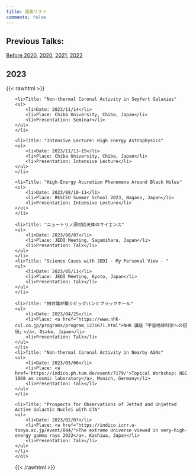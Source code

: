 ```yaml
---
title: 発表リスト
comments: false
---
```




## Previous Talks:
[Before 2020](../talk_before2020/), [2020](../talk_2020/), [2021](../talk_2021/), [2022](../talk_2022/)


## 2023
{{< rawhtml >}}
    <ol reversed>
        
    <li>Title: "Non-thermal Coronal Activity in Seyfert Galaxies"
    <ul>
        <li>Date: 2023/11/14</li>
        <li>Place: Chiba University, Chiba, Japan</li>
        <li>Presentation: Seminar</li>
    </ul>
    </li>
            
    <li>Title: "Intensive Lecture: High Energy Astrophysics"
    <ul>
        <li>Date: 2023/11/13-15</li>
        <li>Place: Chiba University, Chiba, Japan</li>
        <li>Presentation: Intensive Lecture</li>
    </ul>
    </li>
        
    <li>Title: "High-Energy Accretion Phenomena Around Black Holes"
    <ul>
        <li>Date: 2023/08/10-11</li>
        <li>Place: RESCEU Summer School 2023, Nagano, Japan</li>
        <li>Presentation: Intensive Lecture</li>
    </ul>
    </li>
    
    <li>Title: "ニュートリノ源対応天体のサイエンス"
    <ul>
        <li>Date: 2023/08/07</li>
        <li>Place: JEDI Meeting, Sagamihara, Japan</li>
        <li>Presentation: Talk</li>
    </ul>
    </li>
    <li>Title: "Science Cases with JEDI - My Personal View - "
    <ul>
        <li>Date: 2023/05/11</li>
        <li>Place: JEDI Meeting, Kyoto, Japan</li>
        <li>Presentation: Talk</li>
    </ul>
    </li>
    
    <li>Title: "相対論が繋ぐビッグバンとブラックホール"
    <ul>
        <li>Date: 2023/04/25</li>
        <li>Place: <a href="https://www.nhk-cul.co.jp/programs/program_1271671.html">NHK 講座「宇宙地球科学への招待」</a>, Osaka, Japan</li>
        <li>Presentation: Talk</li>
    </ul>
    </li>
    <li>Title: "Non-thermal Coronal Activity in Nearby AGNs"
    <ul>
        <li>Date: 2023/03/06</li>
        <li>Place: <a href='https://indico.ph.tum.de/event/7179/'>Topical Workshop: NGC 1068 as cosmic laboratory</a>, Munich, Germany</li>
        <li>Presentation: Talk</li>
    </ul>
    </li>
    
    <li>Title: "Prospects for Observations of Jetted and Unjetted Active Galactic Nuclei with CTA"
    <ul>
        <li>Date: 2023/02/07</li>
        <li>Place: <a href="https://indico.icrr.u-tokyo.ac.jp/event/844/">The extreme Universe viewed in very-high-energy gamma rays 2022</a>, Kashiwa, Japan</li>
        <li>Presentation: Talk</li>
    </ul>
    </li>
    </ol>
{{< /rawhtml >}}
